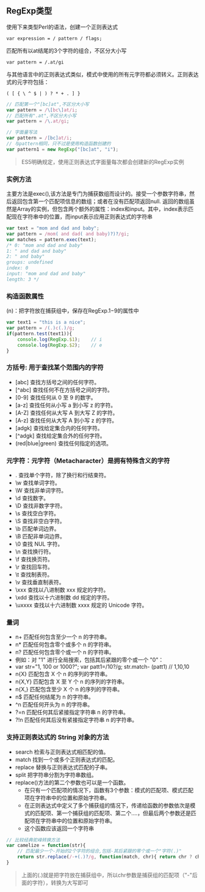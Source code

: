 ## RegExp类型
使用下来类型Perl的语法，创建一个正则表达式

`var expression = / pattern / flags;`

匹配所有以at结尾的3个字符的组合，不区分大小写

`var pattern = /.at/gi`

与其他语言中的正则表达式类似，模式中使用的所有元字符都必须转义。正则表达式的元字符包括：

`( [ { \ ^ $ | ) ? * + . ] }`
```js
// 匹配第一个"[bc]at",不区分大小写
var pattern = /\[bc\]at/i;
// 匹配所有".at",不区分大小写
var pattern = /\.at/gi;
```

```js
// 字面量写法
var pattern = /[bc]at/i;
// 与pattern相同，只不过是使用构造函数创建的
var pattern1 = new RegExp("[bc]at", "i");
```

> ES5明确规定，使用正则表达式字面量每次都会创建新的RegExp实例

### 实例方法
主要方法是exec(),该方法是专门为捕获数组而设计的。接受一个参数字符串，然后返回包含第一个匹配项信息的数组；或者在没有匹配项返回null.
返回的数组虽然是Array的实例，但包含两个额外的属性：index和input。其中，index表示匹配现在字符串中的位置，而input表示应用正则表达式的字符串

```js
var text = "mom and dad and baby";
var pattern = /mom( and dad( and baby)?)?/gi;
var matches = pattern.exec(text);
/* 0: "mom and dad and baby"
1: " and dad and baby"
2: " and baby"
groups: undefined
index: 0
input: "mom and dad and baby"
length: 3 */
```
### 构造函数属性
(n)：把字符放在捕获组中，保存在RegExp.$1-$9的属性中

```js
var text1 = "this is a nice";
var pattern = /(.)c(.)/g;
if(pattern.test(text1)){
    console.log(RegExp.$1);    // i
    console.log(RegExp.$2);    // e
}
```

### 方括号: 用于查找某个范围内的字符
- [abc]	查找方括号之间的任何字符。
- [^abc]	查找任何不在方括号之间的字符。
- [0-9]	查找任何从 0 至 9 的数字。
- [a-z]	查找任何从小写 a 到小写 z 的字符。
- [A-Z]	查找任何从大写 A 到大写 Z 的字符。
- [A-z]	查找任何从大写 A 到小写 z 的字符。
- [adgk]	查找给定集合内的任何字符。
- [^adgk]	查找给定集合外的任何字符。
- (red|blue|green)	查找任何指定的选项。

### 元字符：元字符（Metacharacter）是拥有特殊含义的字符
- .	查找单个字符，除了换行和行结束符。
- \w	查找单词字符。
- \W	查找非单词字符。
- \d	查找数字。
- \D	查找非数字字符。
- \s	查找空白字符。
- \S	查找非空白字符。
- \b	匹配单词边界。
- \B	匹配非单词边界。
- \0	查找 NUL 字符。
- \n	查找换行符。
- \f	查找换页符。
- \r	查找回车符。
- \t	查找制表符。
- \v	查找垂直制表符。
- \xxx	查找以八进制数 xxx 规定的字符。
- \xdd	查找以十六进制数 dd 规定的字符。
- \uxxxx	查找以十六进制数 xxxx 规定的 Unicode 字符。

### 量词
- n+	匹配任何包含至少一个 n 的字符串。
- n*	匹配任何包含零个或多个 n 的字符串。
- n?	匹配任何包含零个或一个 n 的字符串。
- 例如：对 "1" 进行全局搜索，包括其后紧跟的零个或一个 "0"：
- var str="1, 100 or 1000?"; var patt1=/10?/g; str.match- (patt1) // 1,10,10
- n{X}	匹配包含 X 个 n 的序列的字符串。
- n{X,Y}	匹配包含 X 至 Y 个 n 的序列的字符串。
- n{X,}	匹配包含至少 X 个 n 的序列的字符串。
- n$	匹配任何结尾为 n 的字符串。
- ^n	匹配任何开头为 n 的字符串。
- ?=n	匹配任何其后紧接指定字符串 n 的字符串。
- ?!n	匹配任何其后没有紧接指定字符串 n 的字符串。

### 支持正则表达式的 String 对象的方法
- search	检索与正则表达式相匹配的值。
- match	找到一个或多个正则表达式的匹配。
- replace	替换与正则表达式匹配的子串。
- split	把字符串分割为字符串数组。
- replace()方法的第二个参数也可以是一个函数。
    - 在只有一个匹配项的情况下，函数有3个参数：模式的匹配项、模式匹配项在字符串中的位置和原始字符串。
    - 在正则表达式中定义了多个捕获组的情况下，传递给函数的参数依次是模式的匹配项、第一个捕获组的匹配项、第二个....，但最后两个参数还是匹配项在字符串中的位置和原始字符串。
    - 这个函数应该返回一个字符串
    
```js
// 比较经典驼峰转换方法
var camelize = function(str){ 
    // 匹配最少一个-开始的2个字符的组合,包括-其后紧跟的零个或一个"字符(.)"
    return str.replace(/-+(.)?/g, function(match, chr){ return chr ? chr.toUpperCase() : '' });
}
```
> 上面的(.)就是把字符放在捕获组中，所以chr参数是捕获组的匹配项（"-"后面的字符），转换为大写即可
